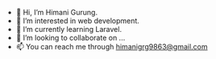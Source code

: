 - 👋 Hi, I’m Himani Gurung.
- 👀 I’m interested in web development.
- 🌱 I’m currently learning Laravel.
- 💞️ I’m looking to collaborate on ...
- 📫 You can reach me through himanigrg9863@gmail.com 

<!---
HimaniGrg/HimaniGrg is a ✨ special ✨ repository because its `README.md` (this file) appears on your GitHub profile.
You can click the Preview link to take a look at your changes.
--->
